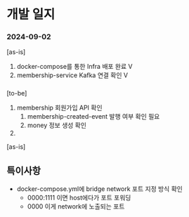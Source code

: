 # 개발 일지

### 2024-09-02

[as-is]
1. docker-compose를 통한 Infra 배포 완료 V
2. membership-service Kafka 연결 확인 V

###

[to-be]
1. membership 회원가입 API 확인
   1. membership-created-event 발행 여부 확인 필요
   2. money 정보 생성 확인
2. 

[as-is]

## 특이사항
- docker-compose.yml에 bridge network 포트 지정 방식 확인
  - 0000:1111 이면 host에다가 포트 포워딩
  - 0000 이게 network에 노출되는 포트